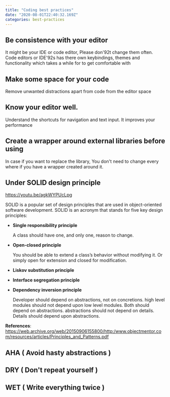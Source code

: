 ```yaml
---
title: "Coding best practices"
date: "2020-08-01T22:40:32.169Z"
categories: best-practices
---
```

## Be consistence with your editor

It might be your IDE or code editor, Please don\'92t change them often. Code editors or IDE\'92s has there own keybindings, themes and functionality which takes a while for to get comfortable with

## Make some space for your code

Remove unwanted distractions apart from code from the editor space

## Know your editor well.

Understand the shortcuts for navigation and text input. It improves your performance

## Create a wrapper around external libraries before using

In case if you want to replace the library, You don't need to change every where if you have a wrapper created around it.

## Under SOLID design principle

https://youtu.be/agkWYPUcLpg

SOLID is a popular set of design principles that are used in object-oriented software development. SOLID is an acronym that stands for five key design principles: 
- **Single responsibility principle**

    A class should have one, and only one, reason to change.

- **Open-closed principle**

    You should be able to extend a class’s behavior without modifying it. Or simply open for extension and closed for modification.
- **Liskov substitution principle**
- **Interface segregation principle** 
- **Dependency inversion principle** 

    Developer should depend on abstractions, not on concretions.
    high level modules should not depend upon low level modules. Both should depend on abstractions.
    abstractions should not depend on details. Details should depend upon abstractions.

**References**:
https://web.archive.org/web/20150906155800/http:/www.objectmentor.com/resources/articles/Principles_and_Patterns.pdf
## AHA ( Avoid hasty abstractions )

## DRY ( Don't repeat yourself )

## WET ( Write everything twice )
